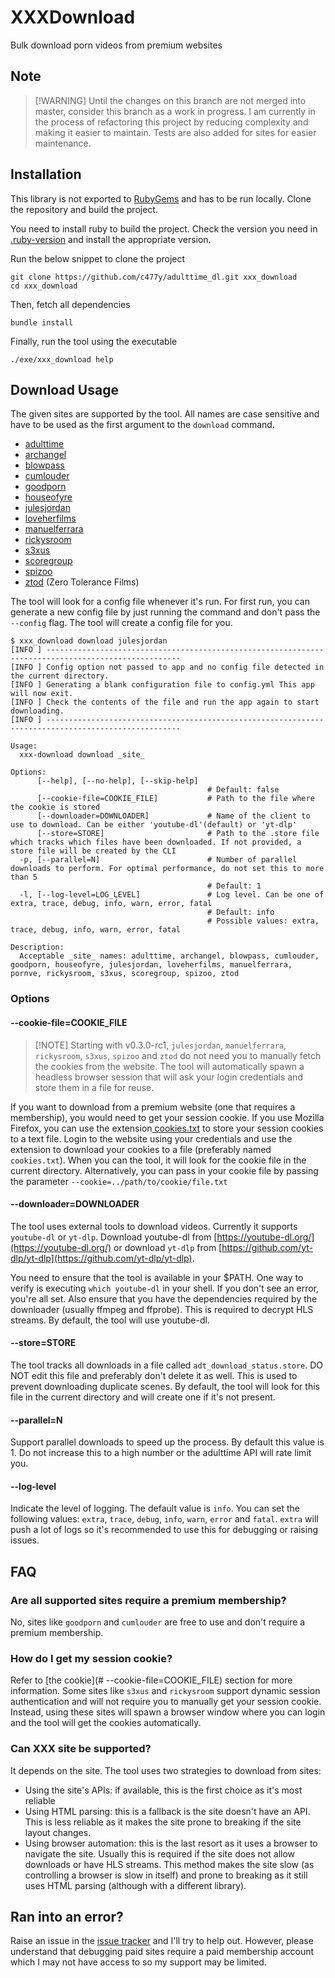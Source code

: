 # XXXDownload

Bulk download porn videos from premium websites

## Note

> [!WARNING] Until the changes on this branch are not merged into master,
> consider this branch as a work in progress. I am currently in the process of
> refactoring this project by reducing complexity and making it easier to
> maintain. Tests are also added for sites for easier maintenance.

## Installation

This library is not exported to [RubyGems](https://rubygems.org) and has to be
run locally. Clone the repository and build the project.

You need to install ruby to build the project. Check the version you need in
[.ruby-version](.ruby-version) and install the appropriate version.

Run the below snippet to clone the project

```shell
git clone https://github.com/c477y/adulttime_dl.git xxx_download
cd xxx_download
```

Then, fetch all dependencies

```shell
bundle install
```

Finally, run the tool using the executable

```shell
./exe/xxx_download help
```

## Download Usage

The given sites are supported by the tool. All names are case sensitive and have
to be used as the first argument to the `download` command.

* [adulttime](https://members.adulttime.com)
* [archangel](https://www.archangelvideo.com/)
* [blowpass](https://www.blowpass.com/en)
* [cumlouder](https://www.cumlouder.com/)
* [goodporn](https://goodporn.to/)
* [houseofyre](https://houseofyre.com/)
* [julesjordan](https://www.julesjordan.com/trial/)
* [loveherfilms](https://www.loveherfilms.com/tour/)
* [manuelferrara](https://manuelferrara.com/trial/)
* [rickysroom](https://rickysroom.com/)
* [s3xus](https://s3xus.com/)
* [scoregroup](https://score-group.com/)
* [spizoo](https://www.spizoo.com/)
* [ztod](https://www.zerotolerancefilms.com/en) (Zero Tolerance Films)

The tool will look for a config file whenever it's run. For first run, you can
generate a new config file by just running the command and don't pass the
`--config` flag. The tool will create a config file for you.

```shell
$ xxx_download download julesjordan
[INFO ] ----------------------------------------------------------------------------------------------------
[INFO ] Config option not passed to app and no config file detected in the current directory.
[INFO ] Generating a blank configuration file to config.yml This app will now exit.
[INFO ] Check the contents of the file and run the app again to start downloading.
[INFO ] ----------------------------------------------------------------------------------------------------
```

```shell
Usage:
  xxx-download download _site_

Options:
      [--help], [--no-help], [--skip-help]
                                            # Default: false
      [--cookie-file=COOKIE_FILE]           # Path to the file where the cookie is stored
      [--downloader=DOWNLOADER]             # Name of the client to use to download. Can be either 'youtube-dl'(default) or 'yt-dlp'
      [--store=STORE]                       # Path to the .store file which tracks which files have been downloaded. If not provided, a store file will be created by the CLI
  -p, [--parallel=N]                        # Number of parallel downloads to perform. For optimal performance, do not set this to more than 5
                                            # Default: 1
  -l, [--log-level=LOG_LEVEL]               # Log level. Can be one of extra, trace, debug, info, warn, error, fatal
                                            # Default: info
                                            # Possible values: extra, trace, debug, info, warn, error, fatal

Description:
  Acceptable _site_ names: adulttime, archangel, blowpass, cumlouder, goodporn, houseofyre, julesjordan, loveherfilms, manuelferrara, pornve, rickysroom, s3xus, scoregroup, spizoo, ztod
```

### Options

#### --cookie-file=COOKIE_FILE

> [!NOTE] Starting with v0.3.0-rc1, `julesjordan`, `manuelferrara`,
> `rickysroom`, `s3xus`, `spizoo` and `ztod` do not need you to manually fetch the cookies
> from the website. The tool will automatically spawn a headless browser session
> that will ask your login credentials and store them in a file for reuse.

If you want to download from a premium website (one that requires a membership),
you would need to get your session cookie. If you use Mozilla Firefox, you can
use the extension[
cookies.txt](https://addons.mozilla.org/en-US/firefox/addon/cookies-txt/) to
store your session cookies to a text file. Login to the website using your
credentials and use the extension to download your cookies to a file (preferably
named `cookies.txt`). When you can the tool, it will look for the cookie file in
the current directory. Alternatively, you can pass in your cookie file by
passing the parameter `--cookie=../path/to/cookie/file.txt`

#### --downloader=DOWNLOADER

The tool uses external tools to download videos. Currently it supports
`youtube-dl` or `yt-dlp`. Download youtube-dl from
[https://youtube-dl.org/](https://youtube-dl.org/) or download `yt-dlp` from
[https://github.com/yt-dlp/yt-dlp](https://github.com/yt-dlp/yt-dlp).

You need to ensure that the tool is available in your $PATH. One way to verify
is executing `which youtube-dl` in your shell. If you don't see an error, you're
all set. Also ensure that you have the dependencies required by the downloader
(usually ffmpeg and ffprobe). This is required to decrypt HLS streams. By
default, the tool will use youtube-dl.

#### --store=STORE

The tool tracks all downloads in a file called `adt_download_status.store`. DO
NOT edit this file and preferably don't delete it as well. This is used to
prevent downloading duplicate scenes. By default, the tool will look for this
file in the current directory and will create one if it's not present.

#### --parallel=N

Support parallel downloads to speed up the process. By default this value is 1.
Do not increase this to a high number or the adulttime API will rate limit you.

#### --log-level

Indicate the level of logging. The default value is `info`. You can set the
following values: `extra`, `trace`, `debug`, `info`, `warn`, `error` and
`fatal`. `extra` will push a lot of logs so it's recommended to use this for
debugging or raising issues.

## FAQ

### Are all supported sites require a premium membership?

No, sites like `goodporn` and `cumlouder` are free to use and don't require a
premium membership.

### How do I get my session cookie?

Refer to [the cookie](# --cookie-file=COOKIE_FILE) section for more information.
Some sites like `s3xus` and `rickysroom` support dynamic session authentication
and will not require you to manually get your session cookie. Instead, using
these sites will spawn a browser window where you can login and the tool will
get the cookies automatically.

### Can XXX site be supported?

It depends on the site. The tool uses two strategies to download from sites:

* Using the site's APIs: if available, this is the first choice as it's most
  reliable
* Using HTML parsing: this is a fallback is the site doesn't have an API. This
  is less reliable as it makes the site prone to breaking if the site layout
  changes.
* Using browser automation: this is the last resort as it uses a browser to
  navigate the site. Usually this is required if the site does not allow
  downloads or have HLS streams. This method makes the site slow (as controlling
  a browser is slow in itself) and prone to breaking as it still uses HTML
  parsing (although with a different library).

## Ran into an error?

Raise an issue in the [issue
tracker](https://github.com/c477y/adulttime_dl/issues) and I'll try to help out.
However, please understand that debugging paid sites require a paid membership
account which I may not have access to so my support may be limited.
